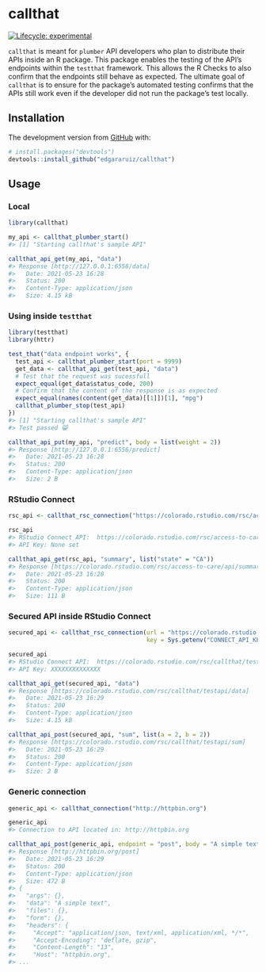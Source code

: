 
<!-- README.md is generated from README.Rmd. Please edit that file -->

# callthat

<!-- badges: start -->

[![Lifecycle:
experimental](https://img.shields.io/badge/lifecycle-experimental-orange.svg)](https://lifecycle.r-lib.org/articles/stages.html#experimental)
<!-- badges: end -->

`callthat` is meant for `plumber` API developers who plan to distribute
their APIs inside an R package. This package enables the testing of the
API’s endpoints within the `testthat` framework. This allows the R
Checks to also confirm that the endpoints still behave as expected. The
ultimate goal of `callthat` is to ensure for the package’s automated
testing confirms that the APIs still work even if the developer did not
run the package’s test locally.

## Installation

The development version from [GitHub](https://github.com/) with:

``` r
# install.packages("devtools")
devtools::install_github("edgararuiz/callthat")
```

## Usage

### Local

``` r
library(callthat)

my_api <- callthat_plumber_start()
#> [1] "Starting callthat's sample API"
```

``` r
callthat_api_get(my_api, "data") 
#> Response [http://127.0.0.1:6556/data]
#>   Date: 2021-05-23 16:28
#>   Status: 200
#>   Content-Type: application/json
#>   Size: 4.15 kB
```

### Using inside `testthat`

``` r
library(testthat)
library(httr)

test_that("data endpoint works", {
  test_api <- callthat_plumber_start(port = 9999)
  get_data <- callthat_api_get(test_api, "data") 
  # Test that the request was sucessfull
  expect_equal(get_data$status_code, 200)
  # Confirm that the content of the response is as expected 
  expect_equal(names(content(get_data)[[1]])[1], "mpg")
  callthat_plumber_stop(test_api)
})
#> [1] "Starting callthat's sample API"
#> Test passed 😸
```

``` r
callthat_api_put(my_api, "predict", body = list(weight = 2))
#> Response [http://127.0.0.1:6556/predict]
#>   Date: 2021-05-23 16:28
#>   Status: 200
#>   Content-Type: application/json
#>   Size: 2 B
```

### RStudio Connect

``` r
rsc_api <- callthat_rsc_connection("https://colorado.rstudio.com/rsc/access-to-care/api")

rsc_api
#> RStudio Connect API:  https://colorado.rstudio.com/rsc/access-to-care/api
#> API Key: None set
```

``` r
callthat_api_get(rsc_api, "summary", list("state" = "CA")) 
#> Response [https://colorado.rstudio.com/rsc/access-to-care/api/summary?state=CA]
#>   Date: 2021-05-23 16:28
#>   Status: 200
#>   Content-Type: application/json
#>   Size: 111 B
```

### Secured API inside RStudio Connect

``` r
secured_api <- callthat_rsc_connection(url = "https://colorado.rstudio.com/rsc/callthat/testapi",
                                       key = Sys.getenv("CONNECT_API_KEY"))

secured_api
#> RStudio Connect API:  https://colorado.rstudio.com/rsc/callthat/testapi
#> API Key: XXXXXXXXXXXXXX
```

``` r
callthat_api_get(secured_api, "data") 
#> Response [https://colorado.rstudio.com/rsc/callthat/testapi/data]
#>   Date: 2021-05-23 16:29
#>   Status: 200
#>   Content-Type: application/json
#>   Size: 4.15 kB
```

``` r
callthat_api_post(secured_api, "sum", list(a = 2, b = 2))
#> Response [https://colorado.rstudio.com/rsc/callthat/testapi/sum]
#>   Date: 2021-05-23 16:29
#>   Status: 200
#>   Content-Type: application/json
#>   Size: 2 B
```

### Generic connection

``` r
generic_api <- callthat_connection("http://httpbin.org")

generic_api
#> Connection to API located in: http://httpbin.org
```

``` r
callthat_api_post(generic_api, endpoint = "post", body = "A simple text")
#> Response [http://httpbin.org/post]
#>   Date: 2021-05-23 16:29
#>   Status: 200
#>   Content-Type: application/json
#>   Size: 472 B
#> {
#>   "args": {}, 
#>   "data": "A simple text", 
#>   "files": {}, 
#>   "form": {}, 
#>   "headers": {
#>     "Accept": "application/json, text/xml, application/xml, */*", 
#>     "Accept-Encoding": "deflate, gzip", 
#>     "Content-Length": "13", 
#>     "Host": "httpbin.org", 
#> ...
```
